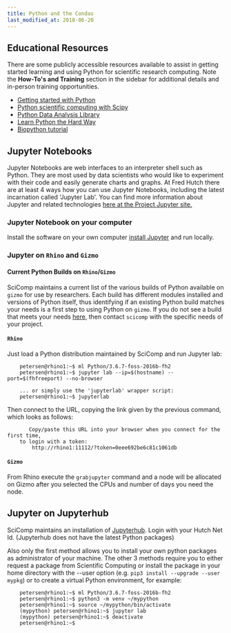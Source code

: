 ```yaml
---
title: Python and the Condas
last_modified_at: 2018-06-20
---
```


## Educational Resources
There are some publicly accessible resources available to assist in getting started learning and using Python for scientific research computing.  Note the **How-To's and Training** section in the sidebar for additional details and in-person training opportunities.   
  * [Getting started with Python](https://www.python.org/about/gettingstarted/)
  * [Python scientific computing with Scipy](https://www.scipy.org/getting-started.html)
  * [Python Data Analysis Library](http://pandas.pydata.org/pandas-docs/stable/10min.html)
  * [Learn Python the Hard Way](http://learnpythonthehardway.org/book/)
  * [Biopython tutorial](http://biopython.org/DIST/docs/tutorial/Tutorial.html)


## Jupyter Notebooks

Jupyter Notebooks are web interfaces to an interpreter shell such as Python. They are most used by data scientists who would like to experiment with their code and easily generate charts and graphs. At Fred Hutch there are at least 4 ways how you can use Jupyter Notebooks, including the latest incarnation called 'Jupyter Lab'.  You can find more information about Jupyter and related technologies [here at the Project Jupyter site.](http://jupyter.org/)

### Jupyter Notebook on your computer

Install the software on your own computer [install Jupyter](http://jupyter.org/install) and run locally.

### Jupyter on `Rhino` and `Gizmo`
#### Current Python Builds on `Rhino`/`Gizmo`
SciComp maintains a current list of the various builds of Python available on `gizmo` for use by researchers.  Each build has different modules installed and versions of Python itself, thus identifying if an existing Python build matches your needs is a first step to using Python on `gizmo`.  If you do not see a build that meets your needs [here,](https://fredhutch.github.io/easybuild-life-sciences/Python.html) then contact `scicomp` with the specific needs of your project.  

#### `Rhino`
Just load a Python distribution maintained by SciComp and run Jupyter lab:

```
    petersen@rhino1:~$ ml Python/3.6.7-foss-2016b-fh2
    petersen@rhino1:~$ jupyter lab --ip=$(hostname) --port=$(fhfreeport) --no-browser

    ... or simply use the 'jupyterlab' wrapper script:
    petersen@rhino1:~$ jupyterlab
```


Then connect to the URL, copying the link given by the previous command, which looks as follows:
```
       Copy/paste this URL into your browser when you connect for the first time,
    to login with a token:
        http://rhino1:11112/?token=0eee692be6c81c1061db
```
#### `Gizmo`

From Rhino execute the `grabjupyter` command and a node will be allocated on Gizmo after you selected the CPUs and number of days you need the node.



## Jupyter on Jupyterhub

SciComp maintains an installation of [Jupyterhub](https://jupyterhub.fhcrc.org/). Login with your Hutch Net Id.  (Jupyterhub does not have the latest Python packages)

Also only the first method allows you to install your own python packages as administrator of your machine. 
The other 3 methods require you to either request a package from Scientific Computing or install the package in your home directory with the --user option (e.g. `pip3 install --upgrade --user mypkg`) or to create a virtual Python environment, for example:

```
    petersen@rhino1:~$ ml Python/3.6.7-foss-2016b-fh2
    petersen@rhino1:~$ python3 -m venv ~/mypython
    petersen@rhino1:~$ source ~/mypython/bin/activate
    (mypython) petersen@rhino1:~$ jupyter lab
    (mypython) petersen@rhino1:~$ deactivate
    petersen@rhino1:~$
```

